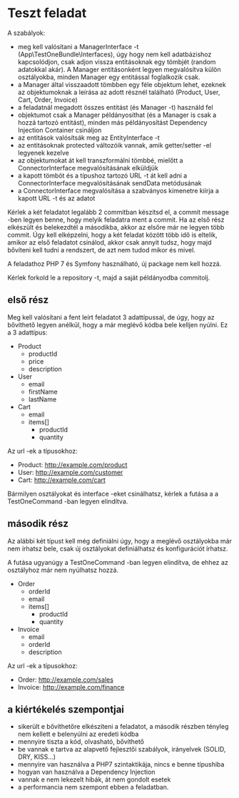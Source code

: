 # Teszt feladat

A szabályok:
* meg kell valósítani a ManagerInterface -t (App\TestOneBundle\Interfaces), úgy
hogy nem kell adatbázishoz kapcsolódjon, csak adjon vissza entitásoknak egy tömbjét (random adatokkal akár).
A Manager entitásonként legyen megvalósítva külön osztályokba, minden Manager egy entitással foglalkozik csak.
* a Manager által visszaadott tömbben egy féle objektum lehet, ezeknek az objektumoknak a leírása
az adott résznél található (Product, User, Cart, Order, Invoice)
* a feladatnál megadott összes entitást (és Manager -t) használd fel
* objektumot csak a Manager példányosíthat (és a Manager is csak a hozzá tartozó entitást), minden más példányosítást 
Dependency Injection Container csináljon
* az entitások valósítsák meg az EntityInterface -t
* az entitásoknak protected változóik vannak, amik getter/setter -el legyenek kezelve
* az objektumokat át kell transzformálni tömbbé, mielőtt a ConnectorInterface megvalósításának elküldjük
* a kapott tömböt és a típushoz tartozó URL -t át kell adni a ConnectorInterface megvalósításának sendData
metódusának
* a ConnectorInterface megvalósítása a szabványos kimenetre kiírja a kapott URL -t és az adatot  

Kérlek a két feladatot legalább 2 commitban készítsd el, a commit message -ben
legyen benne, hogy melyik feladatra ment a commit. Ha az első rész elkészült és belekezdtél
a másodikba, akkor az elsőre már ne legyen több commit.
Úgy kell elképzelni, hogy a két feladat között több idő is eltelik, amikor
az első feladatot csinálod, akkor csak annyit tudsz, hogy majd bővíteni kell
tudni a rendszert, de azt nem tudod mikor és mivel.

A feladathoz PHP 7 és Symfony használható, új package nem kell hozzá.

Kérlek forkold le a repository -t, majd a saját példányodba commitolj. 

## első rész
Meg kell valósítani a fent leírt feladatot 3 adattípussal, de úgy, hogy az bővíthető
legyen anélkül, hogy a már meglévő kódba bele kelljen nyúlni.
Ez a 3 adattípus:
* Product
    * productId
    * price
    * description
* User
    * email
    * firstName
    * lastName
* Cart
    * email
    * items[]
        * productId
        * quantity

Az url -ek a típusokhoz:
* Product: http://example.com/product
* User: http://example.com/customer
* Cart: http://example.com/cart

Bármilyen osztályokat és interface -eket csinálhatsz, kérlek
a futása a a TestOneCommand -ban legyen elindítva.

## második rész
Az alábbi két típust kell még definiálni úgy, hogy a meglévő osztályokba már nem
írhatsz bele, csak új osztályokat definiálhatsz és konfigurációt írhatsz.

A futása ugyanúgy a TestOneCommand -ban legyen elindítva, 
de ehhez az osztályhoz már nem nyúlhatsz hozzá.
* Order
    * orderId
    * email
    * items[]
        * productId
        * quantity
* Invoice
    * email
    * orderId
    * description

Az url -ek a típusokhoz:
* Order: http://example.com/sales
* Invoice: http://example.com/finance
    
## a kiértékelés szempontjai
* sikerült e bővíthetőre elkészíteni a feladatot, a második részben tényleg nem kellett e belenyúlni az eredeti kódba
* mennyire tiszta a kód, olvasható, bővíthető
* be vannak e tartva az alapvető fejlesztői szabályok, irányelvek (SOLID, DRY, KISS...)
* mennyire van használva a PHP7 szintaktikája, nincs e benne típushiba
* hogyan van használva a Dependency Injection
* vannak e nem lekezelt hibák, át nem gondolt esetek
* a performancia nem szempont ebben a feladatban.